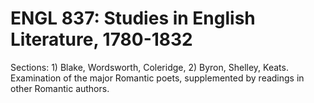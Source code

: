 # ENGL 837: Studies in English Literature, 1780-1832

Sections: 1) Blake, Wordsworth, Coleridge, 2) Byron, Shelley, Keats. Examination of the major Romantic poets, supplemented by readings in other Romantic authors.